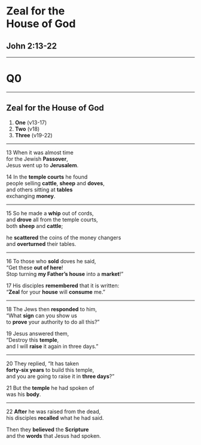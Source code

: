 <!-- .slide: data-background-image="https://sermons.seanho.com/img/bg/unsplash-Jztmx9yqjBw-stars.jpg" -->
# Zeal for the <br/> House of God
## John 2:13-22

>>>


---
<!-- .slide: data-background="white" -->
# Q0

---
## Zeal for the House of God
1. **One** (v13-17)
2. **Two** (v18)
3. **Three** (v19-22)

---
<span class="ref">13</span>
When it was almost time <br/>
for the Jewish **Passover**, <br/>
Jesus went up to **Jerusalem**.

<span class="ref">14</span>
In the **temple courts** he found <br/>
people selling **cattle**, **sheep** and **doves**, <br/>
and others sitting at **tables** <br/>
exchanging **money**.

---
<span class="ref">15</span>
So he made a **whip** out of cords, <br/>
and **drove** all from the temple courts, <br/>
both **sheep** and **cattle**;

he **scattered** the coins of the money changers <br/>
and **overturned** their tables.

---
<span class="ref">16</span>
To those who **sold** doves he said, <br/>
“Get these **out of here**! <br/>
Stop turning **my Father’s house** into a **market**!”

<span class="ref">17</span>
His disciples **remembered** that it is written: <br/>
“**Zeal** for your **house** will **consume** me.”

---
<span class="ref">18</span>
The Jews then **responded** to him, <br/>
“What **sign** can you show us <br/>
to **prove** your authority to do all this?”

<span class="ref">19</span>
Jesus answered them, <br/>
“Destroy this **temple**, <br/>
and I will **raise** it again in three days.”

---
<span class="ref">20</span>
They replied, “It has taken <br/>
**forty-six years** to build this temple, <br/>
and you are going to raise it in **three days**?”

<span class="ref">21</span>
But the **temple** he had spoken of <br/>
was his **body**.

---
<span class="ref">22</span>
**After** he was raised from the dead, <br/>
his disciples **recalled** what he had said.

Then they **believed** the **Scripture** <br/>
and the **words** that Jesus had spoken.

